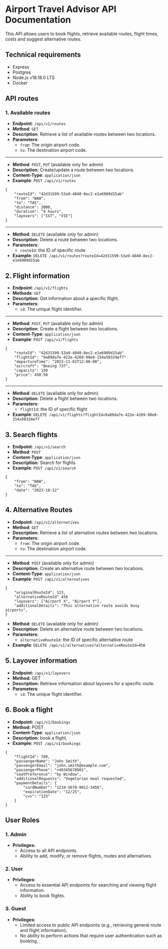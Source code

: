 # Airport Travel Advisor API Documentation

This API allows users to book flights, retrieve available routes, flight times, costs and suggest alternative routes.

## Technical requirements
- Express
- Postgres
- Node.js v18.18.0 LTS
- Docker

## API routes

### 1. Available routes
- **Endpoint**: `/api/v1/routes`
- **Method**: `GET`
- **Description**: Retrieve a list of available routes between two locations.
- **Parameters**:
  - `from`: The origin airport code.
  - `to`: The destination airport code.
---
- **Method**: `POST`, `PUT` (available only for admin)
- **Description**: Create/update a route between two locations.
- **Content-Type**: `application/json`
- **Example**: `POST /api/v1/routes`
```
{
    "routeId": "42d31599-53a9-4040-8ec2-e1e6989d15ab"
    "from": "WAW",
    "to": "TAS",
    "distance": 3000,
    "duration": "4 hours",
    "layovers": ["IST", "VIE"]
}
```
---
- **Method**: `DELETE` (available only for admin)
- **Description**: Delete a route between two locations.
- **Parameters**:
  - `routeId`: the ID of specific route
- **Example**: `DELETE /api/v1/routes?routeId=42d31599-53a9-4040-8ec2-e1e6989d15ab`


## 2. Flight information
- **Endpoint**: `/api/v1/flights`
- **Methods**: `GET` 
- **Description**: Get information about a specific flight.
- **Parameters**:
  - `id`: The unique flight identifier.
---
- **Method**: `POST`, `PUT` (available only for admin)
- **Description**: Create a flight between two locations.
- **Content-Type**: `application/json`
- **Example**: `POST /api/v1/flights`
```
{
    "routeId": "42d31599-53a9-4040-8ec2-e1e6989d15ab"
    "flightId": "9a89da7e-422e-4269-90e8-154a50324ef7"
    "departureTime": "2023-11-01T12:00:00",
    "aircraft": "Boeing 737",
    "capacity": 150
    "price": 450.50
}
```
---
- **Method**: `DELETE` (available only for admin)
- **Description**: Delete a flight between two locations.
- **Parameters**:
  - `flightId`: the ID of specific flight
- **Example**: `DELETE /api/v1/flights?flightId=9a89da7e-422e-4269-90e8-154a50324ef7`

## 3. Search flights
- **Endpoint**: `/api/v1/search`
- **Method**: `POST`
- **Content-Type**: `application/json`
- **Description**: Search for flights
- **Example**: `POST /api/v1/search`
```
{
    "from": "WAW",
    "to": "TAS",
    "date": "2023-10-12"
}
```

## 4. Alternative Routes
- **Endpoint**: `/api/v1/alternatives`
- **Method**: `GET`
- **Description**: Retrieve a list of aternative routes between two locations.
- **Parameters**:
  - `from`: The origin airport code.
  - `to`: The destination airport code.
---
- **Method**: `POST` (available only for admin)
- **Description**: Create an alternative route between two locations.
- **Content-Type**: `application/json`
- **Example**: `POST /api/v1/alternatives`
```
{
    "originalRouteId": 123,
    "alternativeRouteId" 456
    "layovers": ["Airport X", "Airport Y"],
    "additionalDetails": "This alternative route avoids busy airports",
}
```
- **Method**: `DELETE` (available only for admin)
- **Description**: Delete an alternative route between two locations.
- **Parameters**:
  - `alternativeRouteId`: the ID of specific alternative route
- **Example**: `DELETE /api/v1/alternatives?alternativeRouteId=456`

## 5. Layover information
- **Endpoint:** `/api/v1/layovers`
- **Method:** GET
- **Description:** Retrieve information about layovers for a specific route.
- **Parameters**:
  - `id`: The unique flight identifier.

## 6. Book a flight
- **Endpoint:** `/api/v1/bookings`
- **Method:** POST
- **Content-Type**: `application/json`
- **Description:** book a flight.
- **Example:** `POST /api/v1/bookings`
```
{
    "flightId": 789,
    "passengerName": "John Smith",
    "passengerEmail": "john.smith@example.com",
    "passengerPhone": "+48345678901",
    "seatPreference": "by Window",
    "additionalRequests": "Vegetarian meal requested",
    "paymentDetails": {
        "cardNumber": "1234-5678-9012-3456",
        "expirationDate": "12/25",
        "cvv": "123"
    }
}
```

## User Roles

### 1. Admin
- **Privileges:**
  - Access to all API endpoints.
  - Ability to add, modify, or remove flights, routes and alternatives.

### 2. User
- **Privileges:**
  - Access to essential API endpoints for searching and viewing flight information.
  - Ability to book flights.

### 3. Guest
- **Privileges:**
  - Limited access to public API endpoints (e.g., retrieving general route and flight information).
  - No ability to perform actions that require user authentication such as booking.
